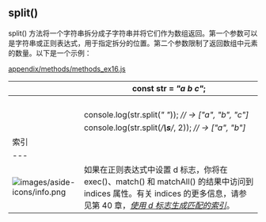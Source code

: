 ## split()

split() 方法将一个字符串拆分成子字符串并将它们作为数组返回。第一个参数可以是字符串或正则表达式，用于指定拆分的位置。第二个参数限制了返回数组中元素的数量。以下是一个示例：

[appendix/methods/methods_ex16.js](http://media.pragprog.com/titles/fkjavascript/code/appendix/methods/methods_ex16.js)

|   | **const** str = *"a b c"*; |
| --- | --- |
|   |  |
|   | console.log(str.split(*" "*)); *// → ["a", "b", "c"]* |
|   | console.log(str.split(*/**\s**/*, 2)); *// → ["a", "b"]* |
| 索引 |
| --- |
| ![images/aside-icons/info.png](images/aside-icons/info.png) | 如果在正则表达式中设置 d 标志，你将在 exec()、match() 和 matchAll() 的结果中访问到 indices 属性。有关 indices 的更多信息，请参见第 40 章，[*使用 d 标志生成匹配的索引*](f_0051.xhtml#rcp.flag_d)。 |
